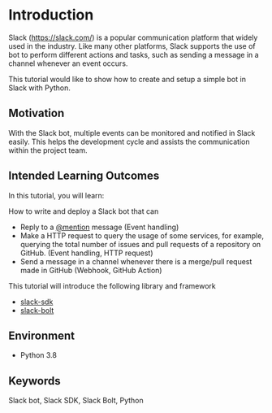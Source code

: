# Introduction

Slack (https://slack.com/) is a popular communication platform that widely used in the industry. Like many other platforms, Slack supports the use of bot to perform different actions and tasks, such as sending a message in a channel whenever an event occurs.

This tutorial would like to show how to create and setup a simple bot in Slack with Python.

## Motivation

With the Slack bot, multiple events can be monitored and notified in Slack easily. This helps the development cycle and assists the communication within the project team.

## Intended Learning Outcomes

In this tutorial, you will learn:

How to write and deploy a Slack bot that can 
- Reply to a [@mention](https://slack.com/help/articles/205240127-Use-mentions-in-Slack#mention-someone) message (Event handling)
- Make a HTTP request to query the usage of some services, for example, querying the total number of issues and pull requests of a repository on GitHub. (Event handling, HTTP request)
- Send a message in a channel whenever there is a merge/pull request made in GitHub (Webhook, GitHub Action)

This tutorial will introduce the following library and framework

- [slack-sdk](https://pypi.org/project/slack-sdk/)
- [slack-bolt](https://pypi.org/project/slack-bolt/)

## Environment

- Python 3.8

## Keywords

Slack bot, Slack SDK, Slack Bolt, Python